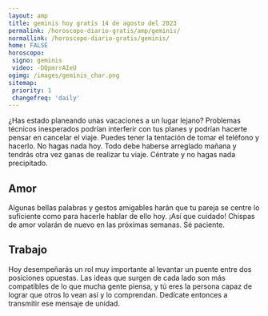 ```yaml
---
layout: amp
title: geminis hoy gratis 14 de agosto del 2023 
permalink: /horoscopo-diario-gratis/amp/geminis/
normallink: /horoscopo-diario-gratis/geminis/
home: FALSE
horoscopo:
 signo: geminis
 video: -DQpmrrAIeU
ogimg: /images/geminis_char.png
sitemap:
 priority: 1
 changefreq: 'daily'
---
```



¿Has estado planeando unas vacaciones a un lugar lejano? Problemas técnicos inesperados podrían interferir con tus planes y podrían hacerte pensar en cancelar el viaje. Puedes tener la tentación de tomar el teléfono y hacerlo. No hagas nada hoy. Todo debe haberse arreglado mañana y tendrás otra vez ganas de realizar tu viaje. Céntrate y no hagas nada precipitado.

## Amor

Algunas bellas palabras y gestos amigables harán que tu pareja se centre lo suficiente como para hacerle hablar de ello hoy. ¡Así que cuidado! Chispas de amor volarán de nuevo en las próximas semanas. Sé paciente.

## Trabajo

Hoy desempeñarás un rol muy importante al levantar un puente entre dos posiciones opuestas. Las ideas que surgen de cada lado son más compatibles de lo que mucha gente piensa, y tú eres la persona capaz de lograr que otros lo vean así y lo comprendan. Dedícate entonces a transmitir ese mensaje de unidad.